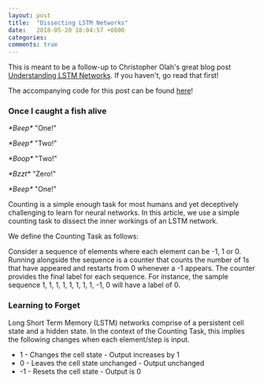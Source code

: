 ```yaml
---
layout: post
title:  "Dissecting LSTM Networks"
date:   2018-05-20 18:04:57 +0800
categories:
comments: true
---
```


This is meant to be a follow-up to Christopher Olah's great blog post [Understanding LSTM Networks](http://colah.github.io/posts/2015-08-Understanding-LSTMs/). If you haven't, go read that first!

The accompanying code for this post can be found [here](https://github.com/greentfrapp/lstm-dissect)!

### Once I caught a fish alive

*\*Beep\** "One!"

*\*Beep\** "Two!"

*\*Boop\** "Two!"

*\*Bzzt\** "Zero!"

*\*Beep\** "One!"

Counting is a simple enough task for most humans and yet deceptively challenging to learn for neural networks. In this article, we use a simple counting task to dissect the inner workings of an LSTM network.

We define the Counting Task as follows:

Consider a sequence of elements where each element can be -1, 1 or 0. Running alongside the sequence is a counter that counts the number of 1s that have appeared and restarts from 0 whenever a -1 appears. The counter provides the final label for each sequence. For instance, the sample sequence 1, 1, 1, 1, 1, 1, 1, 1, -1, 0 will have a label of 0.

### Learning to Forget

Long Short Term Memory (LSTM) networks comprise of a persistent cell state and a hidden state. In the context of the Counting Task, this implies the following changes when each element/step is input.

- 1 - Changes the cell state - Output increases by 1
- 0 - Leaves the cell state unchanged - Output unchanged
- -1 - Resets the cell state - Output is 0

